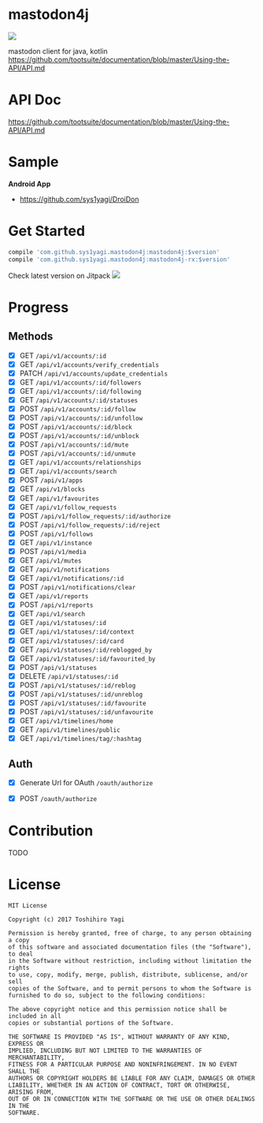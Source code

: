 # mastodon4j

[![](https://jitpack.io/v/sys1yagi/mastodon4j.svg)](https://jitpack.io/#sys1yagi/mastodon4j)

mastodon client for java, kotlin https://github.com/tootsuite/documentation/blob/master/Using-the-API/API.md

# API Doc

https://github.com/tootsuite/documentation/blob/master/Using-the-API/API.md

# Sample

__Android App__

- https://github.com/sys1yagi/DroiDon

# Get Started

```groovy
compile 'com.github.sys1yagi.mastodon4j:mastodon4j:$version'
compile 'com.github.sys1yagi.mastodon4j:mastodon4j-rx:$version'
```

Check latest version on Jitpack [![](https://jitpack.io/v/sys1yagi/mastodon4j.svg)](https://jitpack.io/#sys1yagi/mastodon4j)

# Progress

## Methods

- [x] GET `/api/v1/accounts/:id`
- [x] GET `/api/v1/accounts/verify_credentials`
- [x] PATCH `/api/v1/accounts/update_credentials`
- [x] GET `/api/v1/accounts/:id/followers`
- [x] GET `/api/v1/accounts/:id/following`
- [x] GET `/api/v1/accounts/:id/statuses`
- [x] POST `/api/v1/accounts/:id/follow`
- [x] POST `/api/v1/accounts/:id/unfollow`
- [x] POST `/api/v1/accounts/:id/block`
- [x] POST `/api/v1/accounts/:id/unblock`
- [x] POST `/api/v1/accounts/:id/mute`
- [x] POST `/api/v1/accounts/:id/unmute`
- [x] GET `/api/v1/accounts/relationships`
- [x] GET `/api/v1/accounts/search`
- [x] POST `/api/v1/apps`
- [x] GET `/api/v1/blocks`
- [x] GET `/api/v1/favourites`
- [x] GET `/api/v1/follow_requests`
- [x] POST `/api/v1/follow_requests/:id/authorize`
- [x] POST `/api/v1/follow_requests/:id/reject`
- [x] POST `/api/v1/follows`
- [x] GET `/api/v1/instance`
- [x] POST `/api/v1/media`
- [x] GET `/api/v1/mutes`
- [x] GET `/api/v1/notifications`
- [x] GET `/api/v1/notifications/:id`
- [x] POST `/api/v1/notifications/clear`
- [x] GET `/api/v1/reports`
- [x] POST `/api/v1/reports`
- [x] GET `/api/v1/search`
- [x] GET `/api/v1/statuses/:id`
- [x] GET `/api/v1/statuses/:id/context`
- [x] GET `/api/v1/statuses/:id/card`
- [x] GET `/api/v1/statuses/:id/reblogged_by`
- [x] GET `/api/v1/statuses/:id/favourited_by`
- [x] POST `/api/v1/statuses`
- [x] DELETE `/api/v1/statuses/:id`
- [x] POST `/api/v1/statuses/:id/reblog`
- [x] POST `/api/v1/statuses/:id/unreblog`
- [x] POST `/api/v1/statuses/:id/favourite`
- [x] POST `/api/v1/statuses/:id/unfavourite`
- [x] GET `/api/v1/timelines/home`
- [x] GET `/api/v1/timelines/public`
- [x] GET `/api/v1/timelines/tag/:hashtag`

## Auth

- [x] Generate Url for OAuth `/oauth/authorize`
- [x] POST `/oauth/authorize`


# Contribution

TODO

# License

```
MIT License

Copyright (c) 2017 Toshihiro Yagi

Permission is hereby granted, free of charge, to any person obtaining a copy
of this software and associated documentation files (the "Software"), to deal
in the Software without restriction, including without limitation the rights
to use, copy, modify, merge, publish, distribute, sublicense, and/or sell
copies of the Software, and to permit persons to whom the Software is
furnished to do so, subject to the following conditions:

The above copyright notice and this permission notice shall be included in all
copies or substantial portions of the Software.

THE SOFTWARE IS PROVIDED "AS IS", WITHOUT WARRANTY OF ANY KIND, EXPRESS OR
IMPLIED, INCLUDING BUT NOT LIMITED TO THE WARRANTIES OF MERCHANTABILITY,
FITNESS FOR A PARTICULAR PURPOSE AND NONINFRINGEMENT. IN NO EVENT SHALL THE
AUTHORS OR COPYRIGHT HOLDERS BE LIABLE FOR ANY CLAIM, DAMAGES OR OTHER
LIABILITY, WHETHER IN AN ACTION OF CONTRACT, TORT OR OTHERWISE, ARISING FROM,
OUT OF OR IN CONNECTION WITH THE SOFTWARE OR THE USE OR OTHER DEALINGS IN THE
SOFTWARE.
```